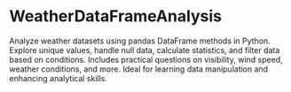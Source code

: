 # WeatherDataFrameAnalysis
Analyze weather datasets using pandas DataFrame methods in Python. Explore unique values, handle null data, calculate statistics, and filter data based on conditions. Includes practical questions on visibility, wind speed, weather conditions, and more. Ideal for learning data manipulation and enhancing analytical skills.
